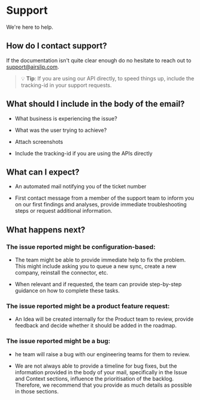 # Support

<p class="description">We're here to help.</p>

## How do I contact support?

If the documentation isn't quite clear enough do no hesitate to reach out to <support@airslip.com>.

> 💡 **Tip**: If you are using our API directly, to speed things up, include the tracking-id in your support requests.

## What should I include in the body of the email?

- What business is experiencing the issue?

- What was the user trying to achieve?

- Attach screenshots

- Include the tracking-id if you are using the APIs directly

## What can I expect?

- An automated mail notifying you of the ticket number

- First contact message from a member of the support team to inform you on our first findings and analyses, provide immediate troubleshooting steps or request additional information.

## What happens next?

### The issue reported might be configuration-based:

- The team might be able to provide immediate help to fix the problem. This might include asking you to queue a new sync, create a new company, reinstall the connector, etc.

- When relevant and if requested, the team can provide step-by-step guidance on how to complete these tasks.

### The issue reported might be a product feature request:
- An Idea will be created internally for the Product team to review, provide feedback and decide whether it should be added in the roadmap.

### The issue reported might be a bug:
- he team will raise a bug with our engineering teams for them to review.

- We are not always able to provide a timeline for bug fixes, but the information provided in the body of your mail, specifically in the Issue and Context sections, influence the prioritisation of the backlog.
Therefore, we recommend that you provide as much details as possible in those sections.
